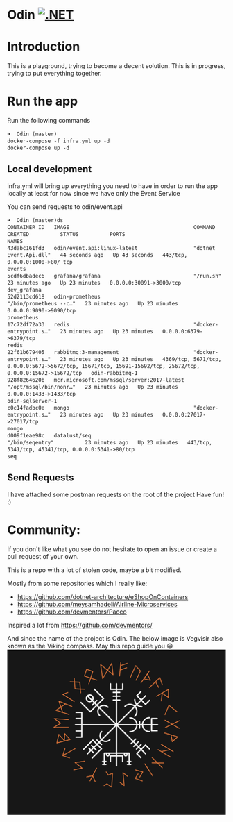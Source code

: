 # Odin [![.NET](https://github.com/panoskarajohn/Odin/actions/workflows/dotnet.yml/badge.svg)](https://github.com/panoskarajohn/Odin/actions/workflows/dotnet.yml)

# Introduction

This is a playground, trying to become a decent solution. 
This is in progress, trying to put everything together. 

# Run the app

Run the following commands

```
➜  Odin (master)
docker-compose -f infra.yml up -d
docker-compose up -d
```

## Local development

infra.yml will bring up everything you need to have in order to run the app locally 
at least for now since we have only the Event Service

You can send requests to odin/event.api
```
➜  Odin (master)ds                                                                                                                                                                                                                                                                                                
CONTAINER ID   IMAGE                                        COMMAND                  CREATED          STATUS          PORTS                                                                                                         NAMES
43dabc161fd3   odin/event.api:linux-latest                  "dotnet Event.Api.dll"   44 seconds ago   Up 43 seconds   443/tcp, 0.0.0.0:1000->80/ tcp                                                                                 events
5cdf6dbadec6   grafana/grafana                              "/run.sh"                23 minutes ago   Up 23 minutes   0.0.0.0:30091->3000/tcp                                                                                       dev_grafana
52d2113cd618   odin-prometheus                              "/bin/prometheus --c…"   23 minutes ago   Up 23 minutes   0.0.0.0:9090->9090/tcp                                                                                        prometheus
17c72df72a33   redis                                        "docker-entrypoint.s…"   23 minutes ago   Up 23 minutes   0.0.0.0:6379->6379/tcp                                                                                        redis
22f61b679405   rabbitmq:3-management                        "docker-entrypoint.s…"   23 minutes ago   Up 23 minutes   4369/tcp, 5671/tcp, 0.0.0.0:5672->5672/tcp, 15671/tcp, 15691-15692/tcp, 25672/tcp, 0.0.0.0:15672->15672/tcp   odin-rabbitmq-1
928f8264620b   mcr.microsoft.com/mssql/server:2017-latest   "/opt/mssql/bin/nonr…"   23 minutes ago   Up 23 minutes   0.0.0.0:1433->1433/tcp                                                                                        odin-sqlserver-1
c0c14fadbc0e   mongo                                        "docker-entrypoint.s…"   23 minutes ago   Up 23 minutes   0.0.0.0:27017->27017/tcp                                                                                      mongo
d009f1eae98c   datalust/seq                                 "/bin/seqentry"          23 minutes ago   Up 23 minutes   443/tcp, 5341/tcp, 45341/tcp, 0.0.0.0:5341->80/tcp                                                            seq
```

## Send Requests
I have attached some postman requests on the root of the project
Have fun! :)

# Community:
If you don't like what you see do not hesitate to open an issue or create a pull request of your own.

This is a repo with a lot of stolen code, maybe a bit modified. 

Mostly from some repositories which I really like:

* https://github.com/dotnet-architecture/eShopOnContainers
* https://github.com/meysamhadeli/Airline-Microservices
* https://github.com/devmentors/Pacco

Inspired a lot from https://github.com/devmentors/

And since the name of the project is Odin. 
The below image is Vegvisir also known as the Viking compass. May this repo guide you 😁
[![](Images/runes.png)](https://github.com/panoskarajohn/)



